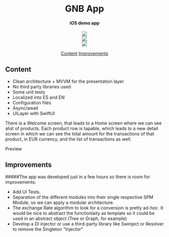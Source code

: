 
<h1 align="center"> GNB App </h1>

<h4 align="center">iOS demo app</h4>

<p align="center">
    <img src="https://img.shields.io/badge/language-swift-red">
    <br>
    <img src="https://img.shields.io/badge/-mvvm-blue">
    <br>
    <img src="https://img.shields.io/badge/-async%2Fawait-orange">
</p>

<p align="center">
  <a href="#Content">Content</a>
  <a href="#Improvements">Improvements</a>
</p>

## Content
 * Clean architecture + MVVM for the presentation layer
 * No third party libraries used
 * Some unit tests
 * Localized into ES and EN
 * Configuration files
 * Async/await
 * UILayer with SwiftUI
 
There is a Welcome screen, that leads to a Home screen where we can see alist of products. Each product row is tapable, which leads to a new detail screen in which we can see the total amount for the transactions of that product, in EUR currency, and the list of transactions as well.
<detail>
<summary> Preview </summary>


</detail>

## Improvements
#####The app was developed just in a few hours so there is room for improvements:
- Add UI Tests.
- Separation of the different modules into their single respective SPM Module, so we can apply a modular architecture.
- The exchange Rate algorithm to look for a conversion is pretty ad-hoc. It would be nice to abstract the functionlaity as template so it could be used in an abstract object (Tree or Graph, for example)
- Develop a DI injector or use a third-party library like Swinject or Resolver to remove the Singleton "Injector"







